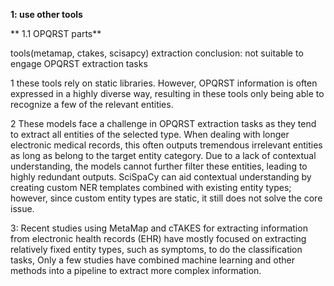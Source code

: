 


**1: use other tools**

 ** 1.1 OPQRST parts**
 
  tools(metamap, ctakes, scisapcy) extraction conclusion: not suitable to engage OPQRST extraction tasks
  
  1 these tools rely on static libraries. However, OPQRST information is often expressed in a highly diverse way, resulting in these tools only being able to recognize a few of the relevant entities.
  
  2 These models face a challenge in OPQRST extraction tasks as they tend to extract all entities of the selected type. When dealing with longer electronic medical records, this often outputs tremendous irrelevant entities as long as belong to the target entity category. Due to a lack of contextual understanding, the models cannot further filter these entities, leading to highly redundant outputs. SciSpaCy can aid contextual understanding by creating custom NER templates combined with existing entity types; however, since custom entity types are static, it still does not solve the core issue.

  3: Recent studies using MetaMap and cTAKES for extracting information from electronic health records (EHR) have mostly focused on extracting relatively fixed entity types, such as symptoms, to do the classification tasks,  Only a few studies have combined machine learning and other methods into a pipeline to extract more complex information.
